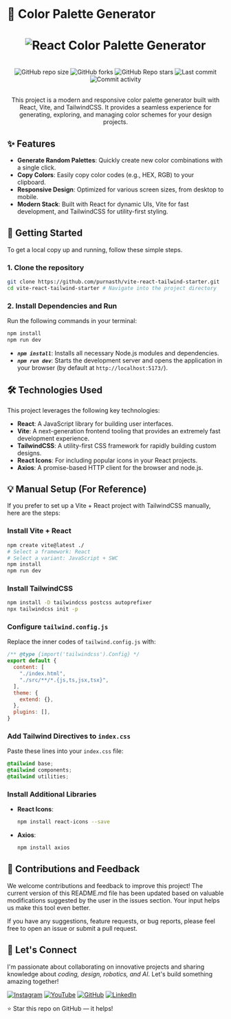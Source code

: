 # 🎨 Color Palette Generator

<h1 align="center">
  <img
      src="https://readme-typing-svg.demolab.com?font=Roboto+Slab&color=9f4bff&size=30&center=true&vCenter=true&width=450&lines=React+Color+Palette+Generator;"
      alt="React Color Palette Generator"
  />
</h1>
  <br/>

<div align="center">
  <img
    alt="GitHub repo size"
    src="https://img.shields.io/github/repo-size/purnasth/vite-react-tailwind-starter?color=9f4bff&logo=github&style=for-the-badge&logoColor=9f4bff"
  />
  <img
    alt="GitHub forks"
    src="https://img.shields.io/github/forks/purnasth/vite-react-tailwind-starter?color=9f4bff&logo=github&style=for-the-badge&logoColor=9f4bff"
  />
  <img
    alt="GitHub Repo stars"
    src="https://img.shields.io/github/stars/purnasth/vite-react-tailwind-starter?color=9f4bff&logo=github&style=for-the-badge&logoColor=9f4bff"
  />
  <img
    alt="Last commit"
    src="https://img.shields.io/github/last-commit/purnasth/vite-react-tailwind-starter?color=9f4bff&logo=git&logoColor&style=for-the-badge"
  />
  <img
    alt="Commit activity"
    src="https://img.shields.io/github/commit-activity/m/purnasth/vite-react-tailwind-starter?color=9f4bff&logo=git&logoColor&style=for-the-badge"
  />
</div>
<br />

<p align="center">This project is a modern and responsive color palette generator built with React, Vite, and TailwindCSS. It provides a seamless experience for generating, exploring, and managing color schemes for your design projects.</p>



## ✨ Features

-   **Generate Random Palettes**: Quickly create new color combinations with a single click.
-   **Copy Colors**: Easily copy color codes (e.g., HEX, RGB) to your clipboard.
-   **Responsive Design**: Optimized for various screen sizes, from desktop to mobile.
-   **Modern Stack**: Built with React for dynamic UIs, Vite for fast development, and TailwindCSS for utility-first styling.


## 🚀 Getting Started

To get a local copy up and running, follow these simple steps.

### 1. Clone the repository

```sh
git clone https://github.com/purnasth/vite-react-tailwind-starter.git
cd vite-react-tailwind-starter # Navigate into the project directory
```

### 2. Install Dependencies and Run

Run the following commands in your terminal:

```sh
npm install
npm run dev
```

-   <b><em>`npm install`</em></b>: Installs all necessary Node.js modules and dependencies.
-   <b><em>`npm run dev`</em></b>: Starts the development server and opens the application in your browser (by default at `http://localhost:5173/`).


## 🛠️ Technologies Used

This project leverages the following key technologies:

-   **React**: A JavaScript library for building user interfaces.
-   **Vite**: A next-generation frontend tooling that provides an extremely fast development experience.
-   **TailwindCSS**: A utility-first CSS framework for rapidly building custom designs.
-   **React Icons**: For including popular icons in your React projects.
-   **Axios**: A promise-based HTTP client for the browser and node.js.



## 💡 Manual Setup (For Reference)

If you prefer to set up a Vite + React project with TailwindCSS manually, here are the steps:

### Install Vite + React

```sh
npm create vite@latest ./
# Select a framework: React
# Select a variant: JavaScript + SWC
npm install
npm run dev
```

### Install TailwindCSS

```sh
npm install -D tailwindcss postcss autoprefixer
npx tailwindcss init -p
```

### Configure `tailwind.config.js`

Replace the inner codes of `tailwind.config.js` with:

```javascript
/** @type {import('tailwindcss').Config} */
export default {
  content: [
    "./index.html",
    "./src/**/*.{js,ts,jsx,tsx}",
  ],
  theme: {
    extend: {},
  },
  plugins: [],
}
```

### Add Tailwind Directives to `index.css`

Paste these lines into your `index.css` file:

```css
@tailwind base;
@tailwind components;
@tailwind utilities;
```

### Install Additional Libraries

-   **React Icons**:
    ```sh
    npm install react-icons --save
    ```
-   **Axios**:
    ```sh
    npm install axios
    ```







## 🤝 Contributions and Feedback

We welcome contributions and feedback to improve this project! The current version of this README.md file has been updated based on valuable modifications suggested by the user in the issues section. Your input helps us make this tool even better.

If you have any suggestions, feature requests, or bug reports, please feel free to open an issue or submit a pull request.

## 🌟 Let's Connect

I'm passionate about collaborating on innovative projects and sharing knowledge about *coding, design, robotics, and AI*. Let's build something amazing together!  

 [![Instagram](https://img.icons8.com/fluency/48/instagram-new.png)](https://www.instagram.com/sumittech_360)  [![YouTube](https://img.icons8.com/fluency/48/youtube-play.png)](https://youtube.com/channel/UCiPxbNaC7dloVut6Jc5xHIQ)  [![GitHub](https://img.icons8.com/fluency/48/github.png)](https://github.com/InnovativeSumit)  [![LinkedIn](https://img.icons8.com/fluency/48/linkedin.png)](https://www.linkedin.com/in/sumit-pal-40511a339) 



⭐ Star this repo on GitHub — it helps!



